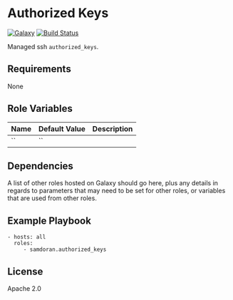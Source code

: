 Authorized Keys
=========
[![Galaxy](https://img.shields.io/badge/galaxy-samdoran.authorized_keys-blue.svg?style=flat)](https://galaxy.ansible.com/samdoran/authorized_keys)
[![Build Status](https://travis-ci.com/samdoran/ansible-role-authorized_keys.svg?branch=master)](https://travis-ci.com/samdoran/ansible-role-authorized_keys)

Managed ssh `authorized_keys`.

Requirements
------------

None

Role Variables
--------------

| Name              | Default Value       | Description          |
|-------------------|---------------------|----------------------|
| `` | `` |  |


Dependencies
------------

A list of other roles hosted on Galaxy should go here, plus any details in regards to parameters that may need to be set for other roles, or variables that are used from other roles.

Example Playbook
----------------

    - hosts: all
      roles:
         - samdoran.authorized_keys

License
-------

Apache 2.0
